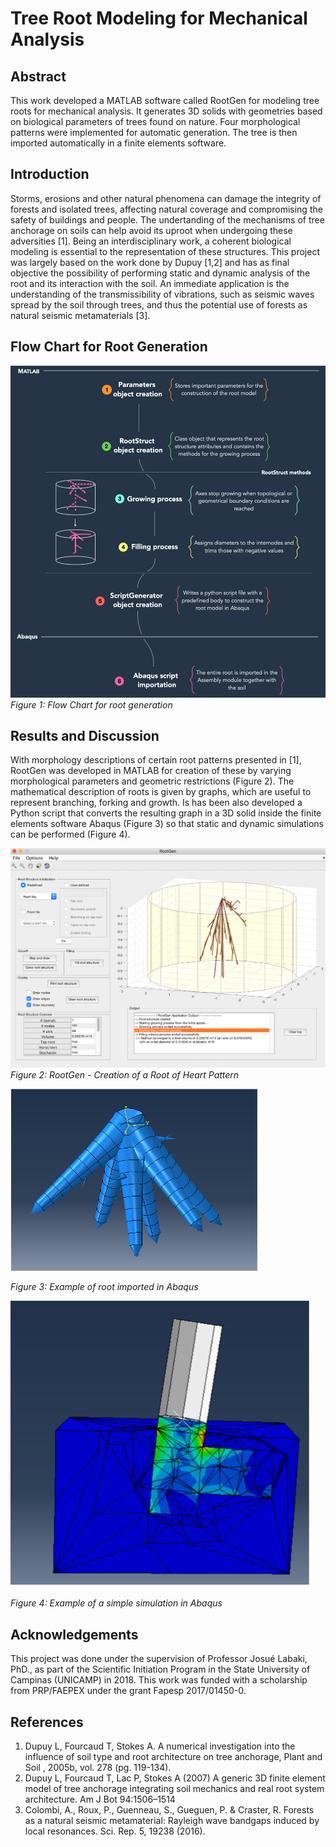 # Tree Root Modeling for Mechanical Analysis

## Abstract
This work developed a MATLAB software called RootGen for modeling tree roots for mechanical analysis. It generates 3D solids with geometries based on biological parameters of trees found on nature. Four morphological patterns were implemented for automatic generation. The tree is then imported automatically in a finite elements software.

## Introduction
Storms, erosions and other natural phenomena can damage the integrity of forests and isolated trees, affecting natural coverage and compromising the safety of buildings and people. The undertanding of the mechanisms of tree anchorage on soils can help avoid its uproot when undergoing these adversities [1].
Being an interdisciplinary work, a coherent biological modeling is essential to the representation of these structures.
This project was largely based on the work done by Dupuy [1,2] and has as final objective the possibility of performing static and dynamic analysis of the root and its interaction with the soil. An immediate application is the understanding of the transmissibility of vibrations, such as seismic waves spread by the soil through trees, and thus the potential use of forests as natural seismic metamaterials [3].

## Flow Chart for Root Generation
![RootGen](assets/FlowChart.png)
*Figure 1: Flow Chart for root generation*

## Results and Discussion
With morphology descriptions of certain root patterns presented in [1], RootGen was developed in MATLAB for creation of these by varying morphological parameters and geometric restrictions (Figure 2). The mathematical description of roots is given by graphs, which are useful to represent branching, forking and growth. Is has been also developed a Python script that converts the resulting graph in a 3D solid inside the finite elements software Abaqus (Figure 3) so that static and dynamic simulations can be performed (Figure 4).


![RootGen](assets/RootGen.png)
*Figure 2: RootGen - Creation of a Root of Heart Pattern*

![AbaqusTree](assets/AbaqusTree.png)

*Figure 3: Example of root imported in Abaqus*

![AbaqusRootSim](assets/AbaqusRootSim.png)

*Figure 4: Example of a simple simulation in Abaqus*

## Acknowledgements
This project was done under the supervision of Professor Josué Labaki, PhD., as part of the Scientific Initiation Program in the State University of Campinas (UNICAMP) in 2018. This work was funded with a scholarship from PRP/FAEPEX under the grant Fapesp 2017/01450-0.

## References
1. Dupuy L, Fourcaud T, Stokes A. A numerical investigation into the influence of soil type and root architecture on tree anchorage, Plant and Soil , 2005b, vol. 278 (pg. 119-134).
2. Dupuy L, Fourcaud T, Lac P, Stokes A (2007) A generic 3D finite element model of tree anchorage integrating soil mechanics and real root system architecture. Am J Bot 94:1506–1514
3. Colombi, A., Roux, P., Guenneau, S., Gueguen, P. & Craster, R. Forests as a natural seismic metamaterial: Rayleigh wave bandgaps induced by local resonances. Sci. Rep. 5, 19238 (2016).